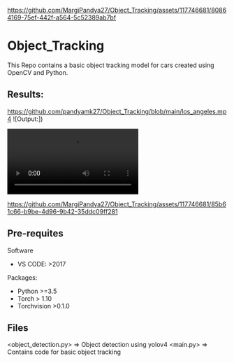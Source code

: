 
https://github.com/MargiPandya27/Object_Tracking/assets/117746681/80864169-75ef-442f-a564-5c52389ab7bf
# Object_Tracking

This Repo contains a basic object tracking model for cars created using OpenCV and Python.

## Results:
https://github.com/pandyamk27/Object_Tracking/blob/main/los_angeles.mp4
![Output:])


![Input:](https://github.com/pandyamk27/Object_Tracking/blob/main/los_angeles.mp4)







https://github.com/MargiPandya27/Object_Tracking/assets/117746681/85b61c66-b9be-4d96-9b42-35ddc09ff281


## Pre-requites

Software
* VS CODE: >2017

Packages:

* Python >=3.5
* Torch > 1.10
* Torchvision >0.1.0

## Files
<object_detection.py> => Object detection using yolov4
<main.py> => Contains code for basic object tracking

